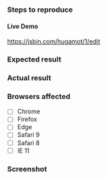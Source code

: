 ### Steps to reproduce

#### Live Demo
<!-- Fork this JSBin, or provide your own URL -->
https://jsbin.com/hugamot/1/edit

### Expected result

### Actual result

### Browsers affected

<!-- Check all that apply -->
- [ ] Chrome
- [ ] Firefox
- [ ] Edge
- [ ] Safari 9
- [ ] Safari 8
- [ ] IE 11

### Screenshot
